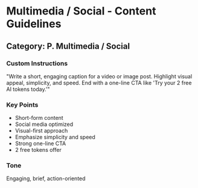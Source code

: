 # Multimedia / Social - Content Guidelines

## Category: P. Multimedia / Social

### Custom Instructions

"Write a short, engaging caption for a video or image post.
Highlight visual appeal, simplicity, and speed.
End with a one-line CTA like 'Try your 2 free AI tokens today.'"

### Key Points
- Short-form content
- Social media optimized
- Visual-first approach
- Emphasize simplicity and speed
- Strong one-line CTA
- 2 free tokens offer

### Tone
Engaging, brief, action-oriented
